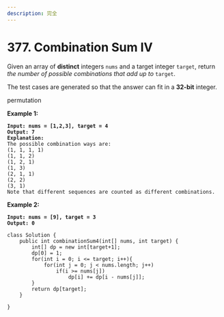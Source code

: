 ```yaml
---
description: 完全
---
```


# 377. Combination Sum IV

Given an array of **distinct** integers `nums` and a target integer `target`, return _the number of possible combinations that add up to_ `target`.

The test cases are generated so that the answer can fit in a **32-bit** integer.

&#x20;permutation

**Example 1:**

<pre><code><strong>Input: nums = [1,2,3], target = 4
</strong><strong>Output: 7
</strong><strong>Explanation:
</strong>The possible combination ways are:
(1, 1, 1, 1)
(1, 1, 2)
(1, 2, 1)
(1, 3)
(2, 1, 1)
(2, 2)
(3, 1)
Note that different sequences are counted as different combinations.
</code></pre>

**Example 2:**

<pre><code><strong>Input: nums = [9], target = 3
</strong><strong>Output: 0
</strong></code></pre>

```
class Solution {
    public int combinationSum4(int[] nums, int target) {
        int[] dp = new int[target+1];
        dp[0] = 1;
        for(int i = 0; i <= target; i++){
            for(int j = 0; j < nums.length; j++)
                if(i >= nums[j])
                    dp[i] += dp[i - nums[j]];
        }
        return dp[target];
    }
    
}
```
